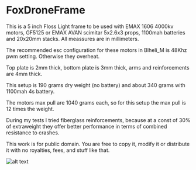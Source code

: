 # FoxDroneFrame
This is a 5 inch Floss Light frame to be used with EMAX 1606 4000kv motors, GF5125 or EMAX AVAN scimitar 5x2.6x3 props, 1100mah batteries and 20x20mm stacks. All meassures are in millimeters.

The recommended esc configuration for these motors in Blheli_M is 48Khz pwm setting. Otherwise they overheat.

Top plate is 2mm thick, bottom plate is 3mm thick, arms and reinforcements are 4mm thick.

This setup is 190 grams dry weight (no battery) and about 340 grams with 1100mah 4s battery.

The motors max pull are 1040 grams each, so for this setup the max pull is 12 times the weight.

During my tests I tried fiberglass reinforcements, because at a const of 30% of extraweight they offer better performance in terms of combined resistance to crashes.

This work is for public domain. You are free to copy it, modify it or distribute it with no royalties, fees, and stuff like that.

![alt text](https://github.com/iso9660/FoxDroneFrame/blob/master/Fox.PNG?raw=true)
